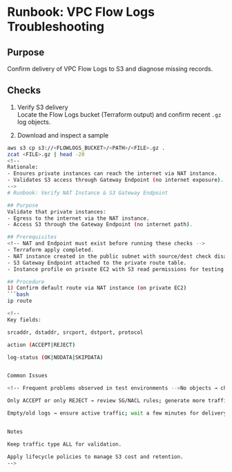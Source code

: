 <!--
Rationale:
- Used to confirm Flow Logs delivery and analyze dropped/allowed traffic.
-->
# Runbook: VPC Flow Logs Troubleshooting

## Purpose
Confirm delivery of VPC Flow Logs to S3 and diagnose missing records.

## Checks
1) Verify S3 delivery  
   Locate the Flow Logs bucket (Terraform output) and confirm recent `.gz` log objects.

2) Download and inspect a sample
```bash
aws s3 cp s3://<FLOWLOGS_BUCKET>/<PATH>/<FILE>.gz .
zcat <FILE>.gz | head -20
<!--
Rationale:
- Ensures private instances can reach the internet via NAT instance.
- Validates S3 access through Gateway Endpoint (no internet exposure).
-->
# Runbook: Verify NAT Instance & S3 Gateway Endpoint

## Purpose
Validate that private instances:
- Egress to the internet via the NAT instance.
- Access S3 through the Gateway Endpoint (no internet path).

## Prerequisites
<!-- NAT and Endpoint must exist before running these checks -->
- Terraform apply completed.
- NAT instance created in the public subnet with source/dest check disabled.
- S3 Gateway Endpoint attached to the private route table.
- Instance profile on private EC2 with S3 read permissions for testing.

## Procedure
1) Confirm default route via NAT instance (on private EC2)
```bash
ip route

<!--
Key fields:

srcaddr, dstaddr, srcport, dstport, protocol

action (ACCEPT|REJECT)

log-status (OK|NODATA|SKIPDATA)


Common Issues

<!-- Frequent problems observed in test environments -->No objects → check IAM policy for s3:PutObject; verify correct VPC target.

Only ACCEPT or only REJECT → review SG/NACL rules; generate more traffic.

Empty/old logs → ensure active traffic; wait a few minutes for delivery.


Notes

Keep traffic type ALL for validation.

Apply lifecycle policies to manage S3 cost and retention.
-->

